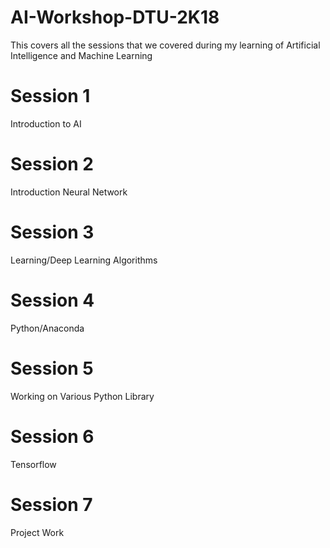 # AI-Workshop-DTU-2K18
This covers all the sessions that we covered during my learning of Artificial Intelligence and Machine Learning

# Session 1
  Introduction to AI
 
# Session 2
  Introduction Neural Network
  
# Session 3
  Learning/Deep Learning Algorithms
  
# Session 4 
  Python/Anaconda
  
# Session 5
  Working on Various Python Library

# Session 6
  Tensorflow
  
 # Session 7
  Project Work
